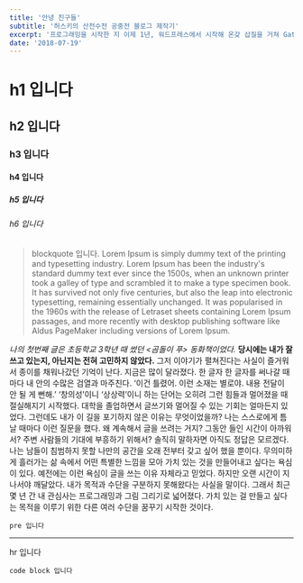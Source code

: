 ```yaml
---
title: '안녕 친구들'
subtitle: '허스키의 산전수전 공중전 블로그 제작기'
excerpt: '프로그래밍을 시작한 지 이제 1년, 워드프레스에서 시작해 온갖 삽질을 거쳐 Gatsby.JS 에서 안식을 얻은 이야기를 소개한다.'
date: '2018-07-19'
---
```


# h1 입니다

## h2 입니다

### h3 입니다

#### h4 입니다

##### h5 입니다

###### h6 입니다

> blockquote 입니다. Lorem Ipsum is simply dummy text of the printing and typesetting industry. Lorem Ipsum has been the industry's standard dummy text ever since the 1500s, when an unknown printer took a galley of type and scrambled it to make a type specimen book. It has survived not only five centuries, but also the leap into electronic typesetting, remaining essentially unchanged. It was popularised in the 1960s with the release of Letraset sheets containing Lorem Ipsum passages, and more recently with desktop publishing software like Aldus PageMaker including versions of Lorem Ipsum.

*나의 첫번째 글은 초등학교 3학년 때 썼던 <곰돌이 푸> 동화책이었다.* **당시에는 내가 잘 쓰고 있는지, 아닌지는 전혀 고민하지 않았다.** 그저 이야기가 펼쳐진다는 사실이 즐거워서 종이를 채워나갔던 기억이 난다. 지금은 많이 달라졌다. 한 글자 한 글자를 써나갈 때마다 내 안의 수많은 검열과 마주친다. ‘이건 틀렸어. 이런 소재는 별로야. 내용 전달이 안 될 게 뻔해.’ ‘창의성’이니 ‘상상력’이니 하는 단어는 오히려 그런 힘들과 멀어졌을 때 절실해지기 시작했다. 대학을 졸업하면서 글쓰기와 멀어질 수 있는 기회는 얼마든지 있었다. 그런데도 내가 이 길을 포기하지 않은 이유는 무엇이었을까? 나는 스스로에게 틈날 때마다 이런 질문을 했다. 왜 계속해서 글을 쓰려는 거지? 그동안 들인 시간이 아까워서? 주변 사람들의 기대에 부흥하기 위해서? 솔직히 말하자면 아직도 정답은 모르겠다. 나는 남들이 침범하지 못할 나만의 공간을 오래 전부터 갖고 싶어 했을 뿐이다. 무의미하게 흘러가는 삶 속에서 어떤 특별한 느낌을 모아 가치 있는 것을 만들어내고 싶다는 욕심이 있다. 예전에는 이런 욕심이 글을 쓰는 이유 자체라고 믿었다. 하지만 오랜 시간이 지나서야 깨달았다. 내가 목적과 수단을 구분하지 못해왔다는 사실을 말이다. 그래서 최근 몇 년 간 내 관심사는 프로그래밍과 그림 그리기로 넓어졌다. 가치 있는 걸 만들고 싶다는 목적을 이루기 위한 다른 여러 수단을 꿈꾸기 시작한 것이다.

`pre 입니다`

---
hr 입니다

```
code block 입니다
```
